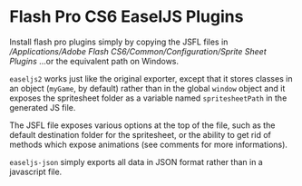 Flash Pro CS6 EaselJS Plugins
=================


Install flash pro plugins simply by copying the JSFL files in
*/Applications/Adobe Flash CS6/Common/Configuration/Sprite Sheet Plugins*
…or the equivalent path on Windows.

`easeljs2` works just like the original exporter, except that it stores classes in an object (`myGame`, by default) rather than in the global `window` object and it exposes the spritesheet folder as a variable named `spritesheetPath` in the generated JS file.

The JSFL file exposes various options at the top of the file, such as the default destination folder for the spritesheet, or the ability to get rid of methods which expose animations (see comments for more informations).


`easeljs-json` simply exports all data in JSON format rather than in a javascript file.


